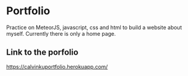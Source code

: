 # Portfolio
Practice on MeteorJS, javascript, css and html to build a website about myself. Currently there is only a home page.

## Link to the porfolio
https://calvinkuportfolio.herokuapp.com/
